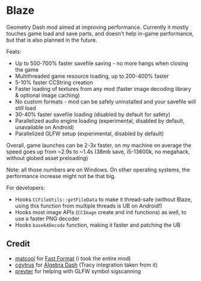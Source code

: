 # Blaze

Geometry Dash mod aimed at improving performance. Currently it mostly touches game load and save parts, and doesn't help in-game performance, but that is also planned in the future.

Feats:

* Up to 500-700% faster savefile saving - no more hangs when closing the game
* Multithreaded game resource loading, up to 200-400% faster
* 5-10% faster CCString creation
* Faster loading of textures from any mod (faster image decoding library & optional image caching)
* No custom formats - mod can be safely uninstalled and your savefile will still load
* 30-40% faster savefile loading (disabled by default for safety)
* Parallelized audio engine loading (experimental, disabled by default, unavailable on Android)
* Parallelized GLFW setup (experimental, disabled by default)

Overall, game launches can be 2-3x faster, on my machine on average the speed goes up from ~2.9s to ~1.4s (38mb save, i5-13600k, no megahack, without globed asset preloading)

Note: all those numbers are on Windows. On other operating systems, the performance increase might not be that big.

For developers:

* Hooks `CCFileUtils::getFileData` to make it thread-safe (without Blaze, using this function from multiple threads is UB on Android!)
* Hooks most image APIs (`CCImage` create and init functions) as well, to use a faster PNG decoder
* Hooks `base64Decode` function, making it faster and patching the UB

## Credit

* [matcool](https://github.com/matcool) for [Fast Format](https://github.com/matcool/geode-mods/blob/main/fast-format/main.cpp) (i took the entire mod)
* [cgytrus](https://github.com/cgytrus) for [Algebra Dash](https://github.com/cgytrus/AlgebraDash) (Tracy integration taken from it)
* [prevter](https://github.com/Prevter) for helping with GLFW symbol sigscanning

